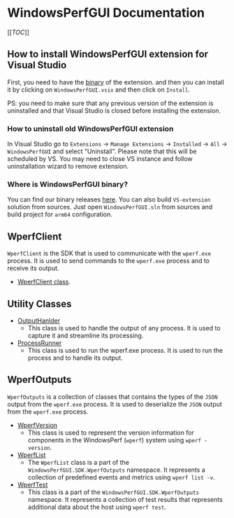 # WindowsPerfGUI Documentation

[[_TOC_]]

## How to install WindowsPerfGUI extension for Visual Studio

First, you need to have the [binary](https://gitlab.com/Linaro/WindowsPerf/vs-extension/-/releases) of the extension. and then you can install it by clicking on `WindowsPerfGUI.vsix` and then click on `Install`.

PS: you need to make sure that any previous version of the extension is uninstalled and that Visual Studio is closed before installing the extension.

### How to uninstall old WindowsPerfGUI extension

In Visual Studio go to `Extensions` -> `Manage Extensions` -> `Installed` -> `All` -> `WindowsPerfGUI` and select "Uninstall". Please note that this will be scheduled by VS. You may need to close VS instance and follow uninstallation wizard to remove extension.

### Where is WindowsPerfGUI binary?

You can find our binary releases [here](https://gitlab.com/Linaro/WindowsPerf/vs-extension/-/releases). You can also build `VS-extension` solution from sources. Just open `WindowsPerfGUI.sln` from sources and build project for `arm64` configuration.

## WperfClient

`WperfClient` is the SDK that is used to communicate with the `wperf.exe` process. It is used to send commands to the `wperf.exe` process and to receive its output.

- [WperfClient class](sdk/wperf-client.md).

## Utility Classes

- [OutputHanlder](utility-classes/output-handler.md)
  - This class is used to handle the output of any process. It is used to capture it and streamline its processing.
- [ProcessRunner](utility-classes/process-runner.md)
  - This class is used to run the wperf.exe process. It is used to run the process and to handle its output.

## WperfOutputs

`WperfOutputs` is a collection of classes that contains the types of the `JSON` output from the `wperf.exe` process. It is used to deserialize the `JSON` output from the `wperf.exe` process.

- [WperfVersion](wperf-outputs/wperf-version.md)
  - This class is used to represent the version information for components in the WindowsPerf (`wperf`) system using `wperf -version`.
- [WperfList](wperf-outputs/wperf-list.md)
  - The `WperfList` class is a part of the `WindowsPerfGUI.SDK.WperfOutputs` namespace. It represents a collection of predefined events and metrics using `wperf list -v`.
- [WperfTest](wperf-outputs/wperf-test.md)
  - This class is a part of the `WindowsPerfGUI.SDK.WperfOutputs` namespace. It represents a collection of test results that represents additional data about the host using `wperf test`.
